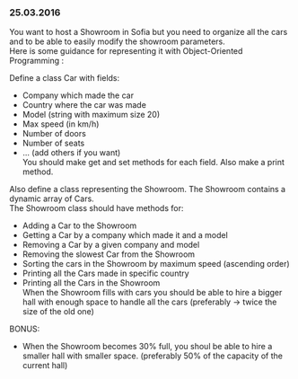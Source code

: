 ### 25.03.2016
 
You want to host a Showroom in Sofia but you need to organize all the cars and to be able to easily modify the showroom parameters.  
Here is some guidance for representing it with Object-Oriented Programming :
 
Define a class Car with fields:
* Company which made the car
* Country where the car was made
* Model (string with maximum size 20)
* Max speed (in km/h)
* Number of doors
* Number of seats
* ... (add others if you want)  
You should make get and set methods for each field. Also make a print method.  
  
Also define a class representing the Showroom. The Showroom contains a dynamic array of Cars.  
The Showroom class should have methods for:  
* Adding a Car to the Showroom
* Getting a Car by a company which made it and a model
* Removing a Car by a given company and model
* Removing the slowest Car from the Showroom
* Sorting the cars in the Showroom by maximum speed (ascending order)
* Printing all the Cars made in specific country
* Printing all the Cars in the Showroom  
When the Showroom fills with cars you should be able to hire a bigger hall with enough space to handle all the cars (preferably -> twice the size of the old one)  

BONUS:  
* When the Showroom becomes 30% full, you shoul be able to hire a smaller hall with smaller space. (preferably 50% of the capacity of the current hall)
